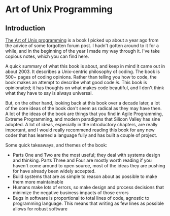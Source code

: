 # Art of Unix Programming

## Introduction

[The Art of Unix programming](http://www.catb.org/~esr/writings/taoup/html/) is a book I picked up about a year ago from the advice of some forgotten forum post.  I hadn't gotten around to it for a while, and in the beginning of the year I made my way through it.  I've take copious notes, which you can find here.

A quick summary of what this book is about, and keep in mind it came out in about 2003.  It describes a Unix-centric philosophy of coding.  The book is 500+ pages of coding opinions.  Rather than telling you how to code, the book makes an attempt to describe what good code _is_.  This book is opinionated; it has thoughts on what makes code beautiful, and I don't think what they have to say is always universal.

But, on the other hand, looking back at this book over a decade later, a lot of the core ideas of the book don't seem as radical as they may have then.  A lot of the ideas of the book are things that you find in Agile Programming, Extreme Programming, and modern paradigms that Silicon Valley has sine adopted.  A lot of ideas, especially in the introductory chapters, are really important, and I would really recommend reading this book for any new coder that has learned a language fully and has built a couple of project.


Some quick takeaways, and themes of the book:
* Parts One and Two are the most useful; they deal with systems design and thinking.  Parts Three and Four are mostly worth reading if you haven't come around to open source, most of the ideas they are pushing for have already been widely accepted.
* Build systems that are as simple to reason about as possible to make them more maintainable
* Humans make lots of errors, so make design and process decisions that minimize the negative business impacts of those errors
* Bugs in software is proportional to total lines of code, agnostic to programming language.  This means that writing as few lines as possible allows for robust software
